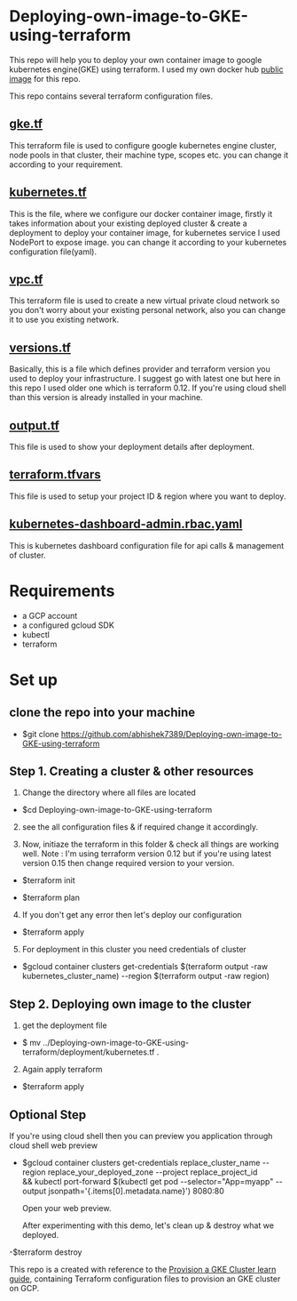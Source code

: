 # Deploying-own-image-to-GKE-using-terraform

This repo will help you to deploy your own container image to google kubernetes engine(GKE) using terraform. I used my own docker hub  [public image](https://hub.docker.com/r/abhishek7389/trailapp) for this repo.

This repo contains several terraform configuration files.

## [gke.tf](https://github.com/abhishek7389/Deploying-own-image-to-GKE-using-terraform/gke.tf) 
This terraform file is used to configure google kubernetes engine cluster, node pools in that cluster, their machine type, scopes etc. you can change it according to your requirement.

## [kubernetes.tf](https://github.com/abhishek7389/Deploying-own-image-to-GKE-using-terraform/kubernetes.tf)
This is the file, where we configure our docker container image, firstly it takes information about your existing deployed cluster & create a deployment to deploy your container image, for kubernetes service I used NodePort to expose image. you can change it according to your kubernetes configuration file(yaml).

## [vpc.tf](https://github.com/abhishek7389/Deploying-own-image-to-GKE-using-terraform/vpc.tf)
This terraform file is used to create a new virtual private cloud network so you don't worry about your existing personal network, also you can change it to use you existing network.

## [versions.tf](https://github.com/abhishek7389/Deploying-own-image-to-GKE-using-terraform/versions.tf)
Basically, this is a file which defines provider and terraform version you used to deploy your infrastructure. I suggest go with latest one but here in this repo I used older one which is terraform 0.12. If you're using cloud shell than this version is already installed in your machine.

## [output.tf](https://github.com/abhishek7389/Deploying-own-image-to-GKE-using-terraform/output.tf)
This file is used to show your deployment details after deployment.

## [terraform.tfvars](https://github.com/abhishek7389/Deploying-own-image-to-GKE-using-terraform/terraform.tfvars)
This file is used to setup your project ID & region where you want to deploy.

## [kubernetes-dashboard-admin.rbac.yaml](https://github.com/abhishek7389/Deploying-own-image-to-GKE-using-terraform/kubernetes-dashboard-admin.rbac.yaml)
This is kubernetes dashboard configuration file for api calls & management of cluster.

# Requirements
- a GCP account
- a configured gcloud SDK
- kubectl
- terraform


# Set up

## clone the repo into your machine 

- $git clone https://github.com/abhishek7389/Deploying-own-image-to-GKE-using-terraform

## Step 1. Creating a cluster & other resources
1. Change the directory where all files are located

- $cd Deploying-own-image-to-GKE-using-terraform

2. see the all configuration files & if required change it accordingly.

3. Now, initiaze the terraform in this folder & check all things are working well.
Note : I'm using terraform version 0.12 but if you're using latest version 0.15 then change required version to your version.

- $terraform init

- $terraform plan

4. If you don't get any error then let's deploy our configuration

- $terraform apply

5. For deployment in this cluster you need credentials of cluster

- $gcloud container clusters get-credentials $(terraform output -raw kubernetes_cluster_name) --region $(terraform output -raw region)

## Step 2. Deploying own image to the cluster

1. get the deployment file 

- $ mv ../Deploying-own-image-to-GKE-using-terraform/deployment/kubernetes.tf .

2. Again apply terraform

- $terraform apply

## Optional Step

  If you're using cloud shell then you can preview you application through cloud shell web preview

- $gcloud container clusters get-credentials replace_cluster_name --region replace_your_deployed_zone --project replace_project_id \
 && kubectl port-forward $(kubectl get pod --selector="App=myapp" --output jsonpath='{.items[0].metadata.name}') 8080:80

  Open your web preview.

  After experimenting with this demo, let's clean up & destroy what we deployed.

-$terraform destroy

This repo is a created with reference to the [Provision a GKE Cluster learn guide](https://learn.hashicorp.com/terraform/kubernetes/provision-gke-cluster), containing Terraform configuration files to provision an GKE cluster on GCP.
